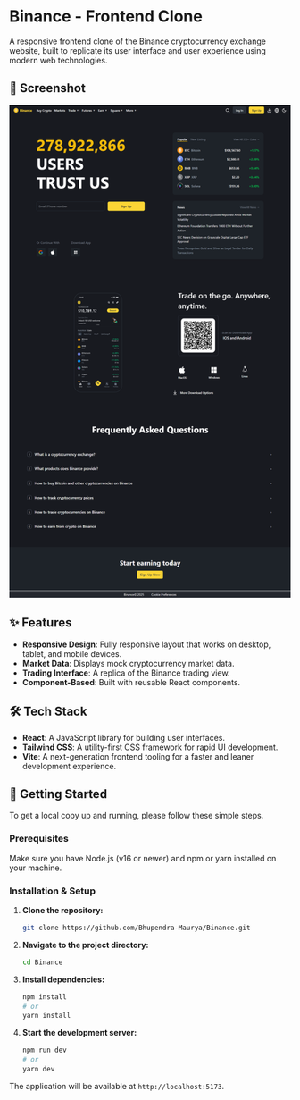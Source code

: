 # Binance - Frontend Clone

A responsive frontend clone of the Binance cryptocurrency exchange website, built to replicate its user interface and user experience using modern web technologies.

## 📸 Screenshot

![alt text](Binance.png)

## ✨ Features

- **Responsive Design**: Fully responsive layout that works on desktop, tablet, and mobile devices.
- **Market Data**: Displays mock cryptocurrency market data.
- **Trading Interface**: A replica of the Binance trading view.
- **Component-Based**: Built with reusable React components.


## 🛠️ Tech Stack

- **React**: A JavaScript library for building user interfaces.
- **Tailwind CSS**: A utility-first CSS framework for rapid UI development.
- **Vite**: A next-generation frontend tooling for a faster and leaner development experience.

## 🚀 Getting Started

To get a local copy up and running, please follow these simple steps.

### Prerequisites

Make sure you have Node.js (v16 or newer) and npm or yarn installed on your machine.

### Installation & Setup

1.  **Clone the repository:**
    ```bash
    git clone https://github.com/Bhupendra-Maurya/Binance.git
    ```

2.  **Navigate to the project directory:**
    ```bash
    cd Binance
    ```

3.  **Install dependencies:**
    ```bash
    npm install
    # or
    yarn install
    ```

4.  **Start the development server:**
    ```bash
    npm run dev
    # or
    yarn dev
    ```

The application will be available at `http://localhost:5173`.

